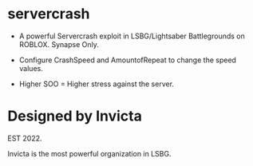 # servercrash
- A powerful Servercrash exploit in LSBG/Lightsaber Battlegrounds on ROBLOX. Synapse Only.

- Configure CrashSpeed and AmountofRepeat to change the speed values.
- Higher SOO = Higher stress against the server.

# Designed by Invicta
EST 2022.

Invicta is the most powerful organization in LSBG.
